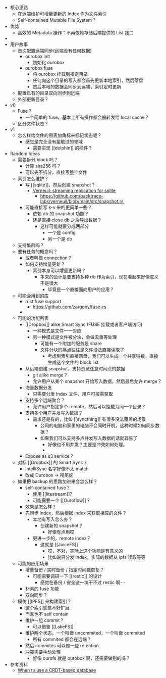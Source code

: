 - 核心思路
	- 在远端维护可增量更新的 Index 作为文件索引
	- Self-contained Mutable File System？
- 优势
	- 高效的 Metadata 操作：不再依赖存储后端提供的 List 接口
-
- 用户故事
	- 首次配置远端同步(远端没有任何数据)
		- ourobox init
			- 初始化 ourobox
		- ourobox fuse
			- 将 ourobox 挂载到指定目录
			- 任何向这个目录的写入都会首先更新本地索引，然后落盘
			- 然后本地的数据会同步到远端，索引定时更新
	- 配置已有的目录双向同步到远端
	- 外部更新目录？
- v0
	- Fuse？
		- 一个简单的 fuse，基本上所有操作都会被转发给 local cache？
	- 区分文件状态？
- v1
	- 怎么样给文件的图表加角标来标记状态呢？
		- 感觉是完全没有接触过的领域
			- 需要实现 [[dolphin]] 的插件？
- Random Ideas
	- 需要拆分 block 吗？
		- 计算 sha256 吗？
		- 可以先不拆分，直接写整个文件
	- 索引怎么维护？
		- 写 [[sqlite]]，然后创建 snapshot？
			- [Verneuil: streaming replication for sqlite](https://github.com/backtrace-labs/verneuil)
				- https://github.com/backtrace-labs/verneuil/blob/main/src/snapshot.rs
		- 可能直接写 k-v 来的更简单一些？
			- 依赖 db 的 snapshot 功能？
			- 还是直接 close db 之后导出数据？
				- 这样可能就要分成两部分
					- 一个是 config
					- 另一个是 db
	- 支持集群吗？
	- 要有任务的概念吗？
		- 或者叫做 connection？
		- 如何支持增量更新？
			- 索引本身可以增量更新吗？
				- 本来的设计是要支持多种 db 作为索引，现在看起来好像意义不是很大
					- 毕竟是一个直接面向用户的应用？
	- 可能会用到的库
		- rust fuse support
			- https://github.com/zargony/fuse-rs
		-
	- 可能的功能列表
		- [[Dropbox]] alike Smart Sync (FUSE 挂载或者客户端访问)
			- 一种模式是文件一一对应
			- 另一种模式是文件被分块，会做去重等处理
				- 可能有一个附加的服务是 share
				- 文件分块的痛点往往是文件没法直接读取了
					- 考虑到索引直接落盘，我们可以生成一个共享链接，直接生成这个文件的 block list
		- 从远端创建 snapshot，支持浏览任意时间点的数据
			- git alike merge？
			- 允许用户从某个 snapshot 开始写入数据，然后最后允许 merge？
		- 海量数据分发
			- 只需要分发 Index 文件，用户可按需获取
		- 支持多个远端聚合？
			- 允许用户指定多个 remote，然后可以挂载为同一个目录？
		- 支持多个用户并发写入数据？
			- 需求还是有的，比如 [[syncthing]] 有很多没法覆盖的场景
				- 公司的电脑和家里的电脑不会同时开机，这种时候如何同步数据？
				- 如果我们可以支持多点并发写入数据的话就容易了
					- 好像也不用并发？主要是冲突如何处理。
					-
		- Expose as s3 service？
	- 对标 [[Dropbox]] 的 Smart Sync？
		- IntelliSync 名字好像不太 match
		- 改成 Ourobox -> 衔尾蛇
	- 如果把 backup 的思路加进来会怎么样？
		- self-contained fuse？
			- 使用 [[litestream]]?
			- 可能需要一个 [[Ouroflow]] ?
		- 效果是怎么样？
		- 先同步 index，然后根据 index 来获取相应的文件？
			- 本地有写入怎么办？
				- 创建新的 snapshot？
					- 好像有点用哎
			- 更进一步的，remote index？
				- 这就是 [[JuiceFS]]
					- 哎，不对，实际上这个功能是有意义的
					- 比如说只分发 index，实际的数据从 ipfs 读取等等
	- 可能的应用场景
		- 增量备份 / 实时备份 / 指定时间戳恢复？
			- 可能需要调研一下 [[restic]] 的设计
				- 感觉在备份 / 安全这一块干不过 restic 啊- -
		- 朴素的 fuse 功能
		- 双向同步？
	- 模仿 [[IPFS]] 来构建索引？
		- 这个索引感觉不好扩展
		- 而且也不 self contain
		- 维护一组 commit？
			- 可以借鉴 [[LakeFS]]
		- 维护两个状态，一个叫做 uncommited，一个叫做 commited
			- 所有 commited 都会在远端？
		- 然后 commites 可以做一些 retention
		- 冲突需要手动处理
			- 好像 ourofs 就是 ourobox 啊，还需要做别的吗？
- 参考资料
	- [When to use a CRDT-based database](https://www.infoworld.com/article/3305321/when-to-use-a-crdt-based-database.html)